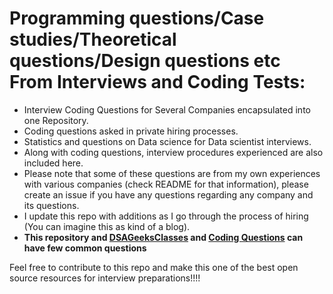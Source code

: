 # Programming questions/Case studies/Theoretical questions/Design questions etc From Interviews and Coding Tests:  
  
+ Interview Coding Questions for Several Companies encapsulated into one Repository.  
+ Coding questions asked in private hiring processes.  
+ Statistics and questions on Data science for Data scientist interviews.  
+ Along with coding questions, interview procedures experienced are also included here.  
+ Please note that some of these questions are from my own experiences with various companies (check README for that information), please create an issue if you have any questions regarding any company and its questions.  
+ I update this repo with additions as I go through the process of hiring (You can imagine this as kind of a blog).  
+ **This repository and [DSAGeeksClasses](https://github.com/absognety/DSA-GeeksClasses) and [Coding Questions](https://github.com/absognety/Competitive-Coding-Platforms) can have few common questions**  
  
Feel free to contribute to this repo and make this one of the best open source resources for interview preparations!!!!  
